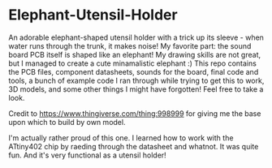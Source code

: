 # Elephant-Utensil-Holder

An adorable elephant-shaped utensil holder with a trick up its sleeve - when water runs through the trunk, it makes noise!
My favorite part: the sound board PCB itself is shaped like an elephant! My drawing skills are not great, but I managed to create a cute minamalistic elephant :)
This repo contains the PCB files, component datasheets, sounds for the board, final code and tools, a bunch of example code I ran through while trying to get this to work, 3D models, and some other things I might have forgotten! Feel free to take a look.

Credit to https://www.thingiverse.com/thing:998999 for giving me the base upon which to build by own model.

I'm actually rather proud of this one. I learned how to work with the ATtiny402 chip by raeding through the datasheet and whatnot. It was quite fun. And it's very functional as a utensil holder!
